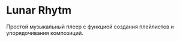 # Lunar Rhytm

Простой музыкальный плеер с функцией создания плейлистов и упорядочивания композиций.